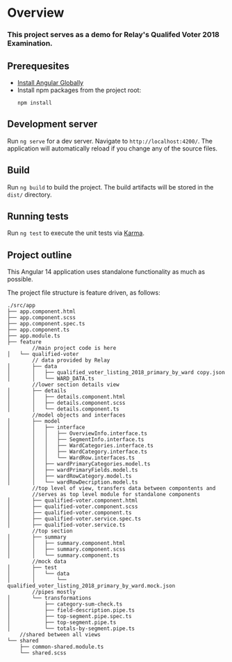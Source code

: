 # Overview
### This project serves as a demo for Relay's Qualifed Voter 2018 Examination.

## Prerequesites
- [Install Angular Globally](https://angular.io/guide/setup-local)
- Install npm packages from the project root:
    ```
    npm install
    ```

## Development server

Run `ng serve` for a dev server. Navigate to `http://localhost:4200/`. The application will automatically reload if you change any of the source files.

## Build

Run `ng build` to build the project. The build artifacts will be stored in the `dist/` directory.

## Running tests

Run `ng test` to execute the unit tests via [Karma](https://karma-runner.github.io).

## Project outline

This Angular 14 application uses standalone functionality as much as possible.

The project file structure is feature driven, as follows:
```
./src/app
├── app.component.html
├── app.component.scss
├── app.component.spec.ts
├── app.component.ts
├── app.module.ts
├── feature
        //main project code is here
│   └── qualified-voter
        // data provided by Relay
│       ├── data
│       │   ├── qualified_voter_listing_2018_primary_by_ward copy.json
│       │   └── WARD_DATA.ts
        //lower section details view
│       ├── details
│       │   ├── details.component.html
│       │   ├── details.component.scss
│       │   └── details.component.ts
        //model objects and interfaces
│       ├── model
│       │   ├── interface
│       │   │   ├── OverviewInfo.interface.ts
│       │   │   ├── SegmentInfo.interface.ts
│       │   │   ├── WardCategories.interface.ts
│       │   │   ├── WardCategory.interface.ts
│       │   │   └── WardRow.interfaces.ts
│       │   ├── wardPrimaryCategories.model.ts
│       │   ├── wardPrimaryFields.model.ts
│       │   ├── wardRowCategory.model.ts
│       │   └── wardRowDecription.model.ts
        //top level of view, transfers data between compontents and
        //serves as top level module for standalone components
│       ├── qualified-voter.component.html
│       ├── qualified-voter.component.scss
│       ├── qualified-voter.component.ts
│       ├── qualified-voter.service.spec.ts
│       ├── qualified-voter.service.ts
        //top section
│       ├── summary
│       │   ├── summary.component.html
│       │   ├── summary.component.scss
│       │   └── summary.component.ts
        //mock data
│       ├── test
│       │   └── data
│       │       └── qualified_voter_listing_2018_primary_by_ward.mock.json
        //pipes mostly
│       └── transformations
│           ├── category-sum-check.ts
│           ├── field-description.pipe.ts
│           ├── top-segment.pipe.spec.ts
│           ├── top-segment.pipe.ts
│           └── totals-by-segment.pipe.ts
    //shared between all views
└── shared
    ├── common-shared.module.ts
    └── shared.scss
```

